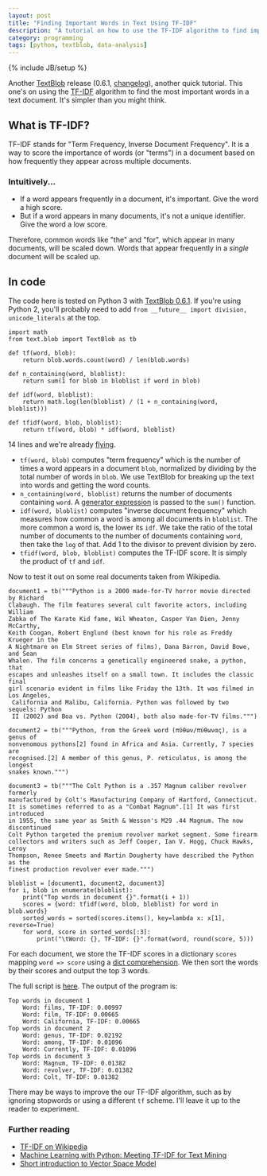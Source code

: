 ```yaml
---
layout: post
title: "Finding Important Words in Text Using TF-IDF"
description: "A tutorial on how to use the TF-IDF algorithm to find important words in text. Uses Python and TextBlob."
category: programming
tags: [python, textblob, data-analysis]
---
```

{% include JB/setup %}

Another [TextBlob][] release (0.6.1, [changelog](https://textblob.readthedocs.org/en/latest/changelog.html)), another quick tutorial. This one's on using the [TF-IDF][] algorithm to find the most important words in a text document. It's simpler than you might think.

## What is TF-IDF?

TF-IDF stands for "Term Frequency, Inverse Document Frequency". It is a way to score the importance of words (or "terms") in a document based on how frequently they appear across multiple documents.

### Intuitively...

* If a word appears frequently in a document, it's important. Give the word a high score.
* But if a word appears in many documents, it's not a unique identifier. Give the word a low score.

Therefore, common words like "the" and "for", which appear in many documents, will be scaled down. Words that appear frequently in a *single* document will be scaled up.

## In code

The code here is tested on Python 3 with [TextBlob 0.6.1][TextBlob]. If you're using Python 2, you'll probably need to add `from __future__ import division, unicode_literals` at the top.

<pre><code class="python">import math
from text.blob import TextBlob as tb

def tf(word, blob):
    return blob.words.count(word) / len(blob.words)

def n_containing(word, bloblist):
    return sum(1 for blob in bloblist if word in blob)

def idf(word, bloblist):
    return math.log(len(bloblist) / (1 + n_containing(word, bloblist)))

def tfidf(word, blob, bloblist):
    return tf(word, blob) * idf(word, bloblist)
</code></pre>

14 lines and we're already [flying](http://xkcd.com/353/).

* `tf(word, blob)` computes "term frequency" which is the number of times a word appears in a document `blob`, normalized by dividing by the total number of words in `blob`. We use TextBlob for breaking up the text into words and getting the word counts.
* `n_containing(word, bloblist)` returns the number of documents containing `word`. A [generator expression](http://www.python.org/dev/peps/pep-0289/) is passed to the `sum()` function.
* `idf(word, bloblist)` computes "inverse document frequency" which measures how common a word is among all documents in `bloblist`. The more common a word is, the lower its `idf`. We take the ratio of the total number of documents to the number of documents containing `word`, then take the `log` of that. Add 1 to the divisor to prevent division by zero.
* `tfidf(word, blob, bloblist)` computes the TF-IDF score. It is simply the product of `tf` and `idf`.

Now to test it out on some real documents taken from Wikipedia.

<pre><code class="python">document1 = tb("""Python is a 2000 made-for-TV horror movie directed by Richard
Clabaugh. The film features several cult favorite actors, including William
Zabka of The Karate Kid fame, Wil Wheaton, Casper Van Dien, Jenny McCarthy,
Keith Coogan, Robert Englund (best known for his role as Freddy Krueger in the
A Nightmare on Elm Street series of films), Dana Barron, David Bowe, and Sean
Whalen. The film concerns a genetically engineered snake, a python, that
escapes and unleashes itself on a small town. It includes the classic final
girl scenario evident in films like Friday the 13th. It was filmed in Los Angeles,
 California and Malibu, California. Python was followed by two sequels: Python
 II (2002) and Boa vs. Python (2004), both also made-for-TV films.""")

document2 = tb("""Python, from the Greek word (πύθων/πύθωνας), is a genus of
nonvenomous pythons[2] found in Africa and Asia. Currently, 7 species are
recognised.[2] A member of this genus, P. reticulatus, is among the longest
snakes known.""")

document3 = tb("""The Colt Python is a .357 Magnum caliber revolver formerly
manufactured by Colt's Manufacturing Company of Hartford, Connecticut.
It is sometimes referred to as a "Combat Magnum".[1] It was first introduced
in 1955, the same year as Smith &amp; Wesson's M29 .44 Magnum. The now discontinued
Colt Python targeted the premium revolver market segment. Some firearm
collectors and writers such as Jeff Cooper, Ian V. Hogg, Chuck Hawks, Leroy
Thompson, Renee Smeets and Martin Dougherty have described the Python as the
finest production revolver ever made.""")

bloblist = [document1, document2, document3]
for i, blob in enumerate(bloblist):
    print("Top words in document {}".format(i + 1))
    scores = {word: tfidf(word, blob, bloblist) for word in blob.words}
    sorted_words = sorted(scores.items(), key=lambda x: x[1], reverse=True)
    for word, score in sorted_words[:3]:
        print("\tWord: {}, TF-IDF: {}".format(word, round(score, 5)))
</code></pre>

For each document, we store the TF-IDF scores in a dictionary `scores` mapping `word => score` using a [dict comprehension](http://www.python.org/dev/peps/pep-0274/). We then sort the words by their scores and output the top 3 words.

The full script is [here](https://gist.github.com/6407257). The output of the program is:

<pre><code>Top words in document 1
    Word: films, TF-IDF: 0.00997
    Word: film, TF-IDF: 0.00665
    Word: California, TF-IDF: 0.00665
Top words in document 2
    Word: genus, TF-IDF: 0.02192
    Word: among, TF-IDF: 0.01096
    Word: Currently, TF-IDF: 0.01096
Top words in document 3
    Word: Magnum, TF-IDF: 0.01382
    Word: revolver, TF-IDF: 0.01382
    Word: Colt, TF-IDF: 0.01382
</code></pre>

There may be ways to improve the our TF-IDF algorithm, such as by ignoring stopwords or using a different `tf` scheme. I'll leave it up to the reader to experiment.

### Further reading

* [TF-IDF on Wikipedia][TF-IDF]
* [Machine Learning with Python: Meeting TF-IDF for Text Mining](http://aimotion.blogspot.com/2011/12/machine-learning-with-python-meeting-tf.html)
* [Short introduction to Vector Space Model](http://pyevolve.sourceforge.net/wordpress/?p=1589)

[TextBlob]: https://textblob.readthedocs.org/en/latest/
[TF-IDF]: https://en.wikipedia.org/wiki/Tf%E2%80%93idf
